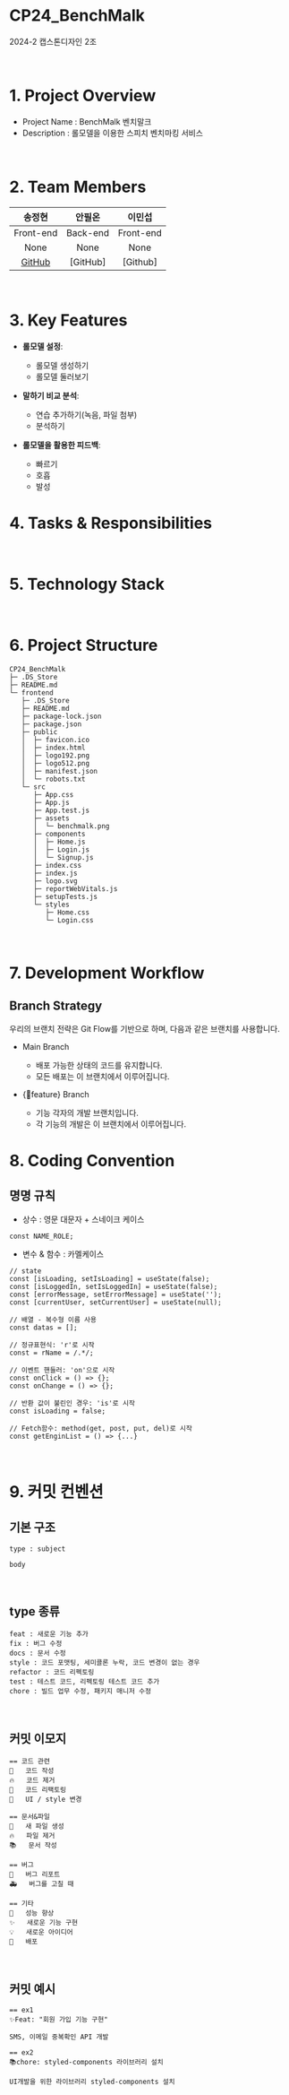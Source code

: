 # CP24_BenchMalk

2024-2 캡스톤디자인 2조

<br/>

# 1. Project Overview

- Project Name : BenchMalk 벤치말크
- Description : 롤모델을 이용한 스피치 벤치마킹 서비스

<br/>

# 2. Team Members

|                송정현                 |  안필온  |  이민섭   |
| :-----------------------------------: | :------: | :-------: |
|               Front-end               | Back-end | Front-end |
|                 None                  |   None   |   None    |
| [GitHub](https://github.com/katie424) | [GitHub] | [Github]  |

<br/>

# 3. Key Features

- **롤모델 설정**:

  - 롤모델 생성하기
  - 롤모델 둘러보기

- **말하기 비교 분석**:

  - 연습 추가하기(녹음, 파일 첨부)
  - 분석하기

- **롤모델을 활용한 피드백**:
  - 빠르기
  - 호흡
  - 발성
    <br/>

# 4. Tasks & Responsibilities

<br/>

# 5. Technology Stack

<br/>

# 6. Project Structure

```
CP24_BenchMalk
├─ .DS_Store
├─ README.md
└─ frontend
   ├─ .DS_Store
   ├─ README.md
   ├─ package-lock.json
   ├─ package.json
   ├─ public
   │  ├─ favicon.ico
   │  ├─ index.html
   │  ├─ logo192.png
   │  ├─ logo512.png
   │  ├─ manifest.json
   │  └─ robots.txt
   └─ src
      ├─ App.css
      ├─ App.js
      ├─ App.test.js
      ├─ assets
      │  └─ benchmalk.png
      ├─ components
      │  ├─ Home.js
      │  ├─ Login.js
      │  └─ Signup.js
      ├─ index.css
      ├─ index.js
      ├─ logo.svg
      ├─ reportWebVitals.js
      ├─ setupTests.js
      └─ styles
         ├─ Home.css
         └─ Login.css

```

<br/>

# 7. Development Workflow

## Branch Strategy

우리의 브랜치 전략은 Git Flow를 기반으로 하며, 다음과 같은 브랜치를 사용합니다.

- Main Branch

  - 배포 가능한 상태의 코드를 유지합니다.
  - 모든 배포는 이 브랜치에서 이루어집니다.

- {feature} Branch
  - 기능 각자의 개발 브랜치입니다.
  - 각 기능의 개발은 이 브랜치에서 이루어집니다.
    <br/>

# 8. Coding Convention

## 명명 규칙

- 상수 : 영문 대문자 + 스네이크 케이스

```
const NAME_ROLE;
```

- 변수 & 함수 : 카멜케이스

```
// state
const [isLoading, setIsLoading] = useState(false);
const [isLoggedIn, setIsLoggedIn] = useState(false);
const [errorMessage, setErrorMessage] = useState('');
const [currentUser, setCurrentUser] = useState(null);

// 배열 - 복수형 이름 사용
const datas = [];

// 정규표현식: 'r'로 시작
const = rName = /.*/;

// 이벤트 핸들러: 'on'으로 시작
const onClick = () => {};
const onChange = () => {};

// 반환 값이 불린인 경우: 'is'로 시작
const isLoading = false;

// Fetch함수: method(get, post, put, del)로 시작
const getEnginList = () => {...}
```

<br/>

# 9. 커밋 컨벤션

## 기본 구조

```
type : subject

body
```

<br/>

## type 종류

```
feat : 새로운 기능 추가
fix : 버그 수정
docs : 문서 수정
style : 코드 포맷팅, 세미콜론 누락, 코드 변경이 없는 경우
refactor : 코드 리펙토링
test : 테스트 코드, 리펙토링 테스트 코드 추가
chore : 빌드 업무 수정, 패키지 매니저 수정
```

<br/>

## 커밋 이모지

```
== 코드 관련
📝	코드 작성
🔥	코드 제거
🔨	코드 리팩토링
💄	UI / style 변경

== 문서&파일
📰	새 파일 생성
🔥	파일 제거
📚	문서 작성

== 버그
🐛	버그 리포트
🚑	버그를 고칠 때

== 기타
🐎	성능 향상
✨	새로운 기능 구현
💡	새로운 아이디어
🚀	배포
```

<br/>

## 커밋 예시

```
== ex1
✨Feat: "회원 가입 기능 구현"

SMS, 이메일 중복확인 API 개발

== ex2
📚chore: styled-components 라이브러리 설치

UI개발을 위한 라이브러리 styled-components 설치
```

<br/>
